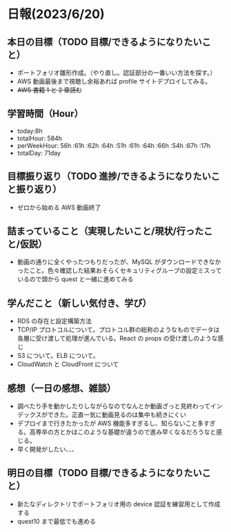 # 日報(2023/6/20)

## 本日の目標（TODO 目標/できるようになりたいこと）

- ポートフォリオ雛形作成。（やり直し。認証部分の一番いい方法を探す。）
- AWS 動画最後まで視聴し余裕あれば profile サイトデプロイしてみる。
- ~~AWS 書籍 1 と 2 章読む~~

## 学習時間（Hour）

- today:8h
- totalHour: 584h
- perWeekHour: 56h :61h :62h :64h :51h :61h :64h :66h :54h :67h :17h
- totalDay: 71day

## 目標振り返り（TODO 進捗/できるようになりたいこと振り返り）

- ゼロから始める AWS 動画終了

## 詰まっていること（実現したいこと/現状/行ったこと/仮説）

- 動画の通りに全くやったつもりだったが、MySQL がダウンロードできなかったこと。色々確認した結果おそらくセキュリティグループの設定ミスっているので頭から quest と一緒に進めてみる

## 学んだこと（新しい気付き、学び）

- RDS の存在と設定構築方法
- TCP/IP プロトコルについて。プロトコル群の総称のようなものでデータは各層に受け渡して処理が進んでいる。React の props の受け渡しのような感じ
- S3 について。ELB について。
- CloudWatch と CloudFront について

## 感想（一日の感想、雑談）

- 調べたり手を動かしたりしながらなのでなんとか動画ざっと見終わってインデックスができた。正直一気に動画見るのは集中も続きにくい
- デプロイまで行きたかったが AWS 機能多すぎるし、知らないこと多すぎる。高専卒の方とかはこのような基礎が違うので進み早くなるだろうなと感じる。
- 早く開発がしたい、、、

## 明日の目標（TODO 目標/できるようになりたいこと）

- 新たなディレクトリでポートフォリオ用の device 認証を練習用として作成する
- quest10 まで最低でも進める
